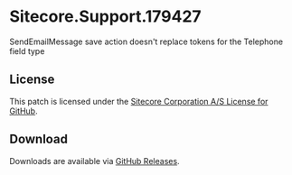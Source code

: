 # Sitecore.Support.179427
SendEmailMessage save action doesn't replace tokens for the Telephone field type

## License  
This patch is licensed under the [Sitecore Corporation A/S License for GitHub](https://github.com/sitecoresupport/Sitecore.Support.179427/blob/master/LICENSE).  

## Download  
Downloads are available via [GitHub Releases](https://github.com/sitecoresupport/Sitecore.Support.179427/releases).  
